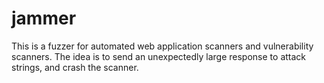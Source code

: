 jammer
======

This is a fuzzer for automated web application scanners and vulnerability scanners. The idea is to send an unexpectedly large response to attack strings, and crash the scanner.
